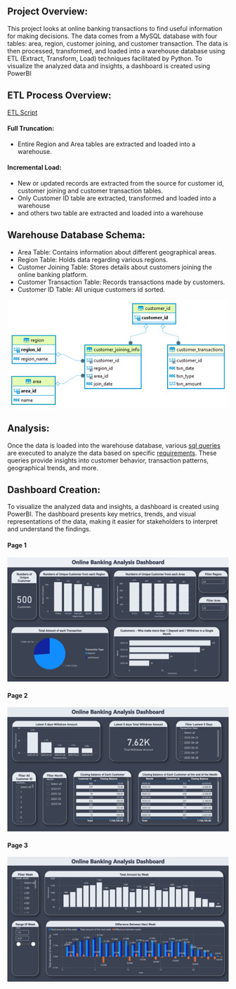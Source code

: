 ## Project Overview:
This project looks at online banking transactions to find useful information for making decisions. The data comes from a MySQL database with four tables: area, region, customer joining, and customer transaction. The data is then processed, transformed, and loaded into a warehouse database using ETL (Extract, Transform, Load) techniques facilitated by Python. To visualize the analyzed data and insights, a dashboard is created using PowerBI


## ETL Process Overview: 
[ETL Script](https://github.com/refat-jamil/Data-Analysis-Online-Banking-Transaction/tree/main/ETL)
#### Full Truncation: 
- Entire Region and Area tables are extracted and loaded into a warehouse.

#### Incremental Load: 
- New or updated records are extracted from the source for customer id, customer joining and customer transaction tables. 
- Only Customer ID table are extracted, transformed and loaded into a warehouse  
- and others two table are extracted and loaded into a warehouse


## Warehouse Database Schema:
- Area Table: Contains information about different geographical areas.
- Region Table: Holds data regarding various regions.
- Customer Joining Table: Stores details about customers joining the online banking platform.
- Customer Transaction Table: Records transactions made by customers.
- Customer ID Table: All unique customers id sorted.

![ERD](https://raw.githubusercontent.com/refat-jamil/Data-Analysis-Online-Banking-Transaction/main/img/ERD.png)



## Analysis:
Once the data is loaded into the warehouse database, various [sql queries]([https://github.com/refat-jamil/Data-Analysis-Online-Banking-Transaction/blob/main/DDL/requirements.txt](https://github.com/refat-jamil/Data-Analysis-Online-Banking-Transaction/blob/main/analysis%20script.sql)) are executed to analyze the data based on specific [requirements](https://github.com/refat-jamil/Data-Analysis-Online-Banking-Transaction/blob/main/DDL/requirements.txt). These queries provide insights into customer behavior, transaction patterns, geographical trends, and more.

## Dashboard Creation:
To visualize the analyzed data and insights, a dashboard is created using PowerBI. The dashboard presents key metrics, trends, and visual representations of the data, making it easier for stakeholders to interpret and understand the findings.
#### Page 1
![Page 1](https://raw.githubusercontent.com/refat-jamil/Data-Analysis-Online-Banking-Transaction/main/img/1.jpeg)
#### Page 2

![Page 2](https://raw.githubusercontent.com/refat-jamil/Data-Analysis-Online-Banking-Transaction/main/img/2.jpeg)
#### Page 3

![Page 3](https://raw.githubusercontent.com/refat-jamil/Data-Analysis-Online-Banking-Transaction/main/img/3.jpeg)
